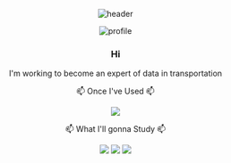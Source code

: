 <div align="center">

![header](https://capsule-render.vercel.app/api?type=slice&text=SangYoung)

![profile](https://i.esdrop.com/d/f/Zv20u5csd3/ph8q9Pxjy2.jpg)


###  Hi 

I'm working to become an expert of data in transportation




📫 Once I've Used 📫 


<img src="https://img.shields.io/badge/Python-3776AB?style=for-the-badge&logo=python&logoColor=blue">



📫 What I'll gonna Study 📫 

<img src="https://img.shields.io/badge/SQL-003B57?style=for-the-badge&logo=SQLite&logoColor=yellow">
<img src="https://img.shields.io/badge/R-276DC3?style=for-the-badge&logo=r&logoColor=blue">
<img src="https://img.shields.io/badge/Keras-D00000?style=for-the-badge&logo=keras&logoColor=red">

</div>
